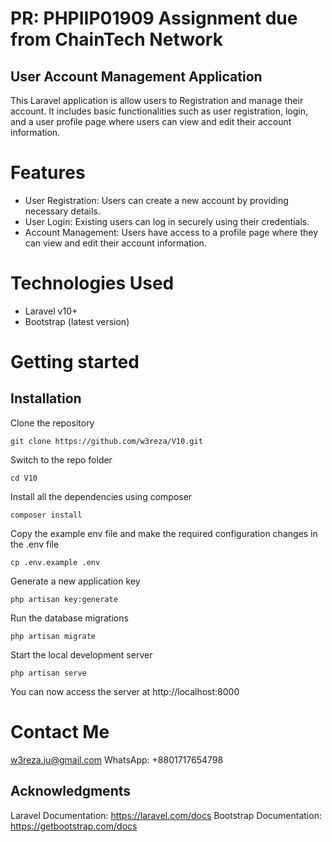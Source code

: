 # PR: PHPIIP01909 Assignment due from ChainTech Network

## User Account Management Application
This Laravel application is allow users to Registration and manage their account. It includes basic functionalities such as user registration, login, and a user profile page where users can view and edit their account information.

# Features
- User Registration: Users can create a new account by providing necessary details.
-  User Login: Existing users can log in securely using their credentials.
-  Account Management: Users have access to a profile page where they can view and edit their account information.

# Technologies Used
- Laravel v10+
- Bootstrap (latest version)

# Getting started

## Installation

Clone the repository

    git clone https://github.com/w3reza/V10.git

Switch to the repo folder

    cd V10

Install all the dependencies using composer

    composer install

Copy the example env file and make the required configuration changes in the .env file

    cp .env.example .env

Generate a new application key

    php artisan key:generate


Run the database migrations 

    php artisan migrate

Start the local development server

    php artisan serve

You can now access the server at http://localhost:8000

# Contact Me
w3reza.ju@gmail.com
WhatsApp: +8801717654798

## Acknowledgments
Laravel Documentation: https://laravel.com/docs
 Bootstrap Documentation: https://getbootstrap.com/docs
